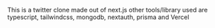 This is a twitter clone made out of next.js other tools/library used are typescript, tailwindcss, mongodb, nextauth, prisma and Vercel
